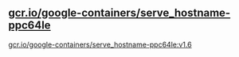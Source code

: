 
[gcr.io/google-containers/serve_hostname-ppc64le](https://hub.docker.com/r/anjia0532/google-containers.serve_hostname-ppc64le/tags/)
-----


[gcr.io/google-containers/serve_hostname-ppc64le:v1.6](https://hub.docker.com/r/anjia0532/google-containers.serve_hostname-ppc64le/tags/)


